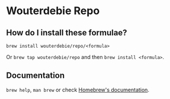 # Wouterdebie Repo

## How do I install these formulae?

`brew install wouterdebie/repo/<formula>`

Or `brew tap wouterdebie/repo` and then `brew install <formula>`.

## Documentation

`brew help`, `man brew` or check [Homebrew's documentation](https://docs.brew.sh).
